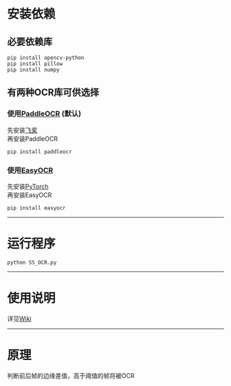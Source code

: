 # 安装依赖
## 必要依赖库
```
pip install opencv-python
pip install pillow
pip install numpy
```
## 有两种OCR库可供选择
### 使用[PaddleOCR](https://github.com/PaddlePaddle/PaddleOCR/) (默认)
先安装[飞桨](https://www.paddlepaddle.org.cn/install/quick?docurl=/documentation/docs/zh/install/pip/windows-pip.html)  
再安装PaddleOCR
```
pip install paddleocr
```
### 使用[EasyOCR](https://github.com/JaidedAI/EasyOCR)
先安装[PyTorch](https://pytorch.org/)  
再安装EasyOCR
```
pip install easyocr
```
***
# 运行程序
```
python SS_OCR.py
```
***
# 使用说明
详见[Wiki](https://github.com/op200/Simple_Subtitle_OCR/wiki)
***
# 原理
判断前后帧的边缘差值，高于阈值的帧将被OCR
